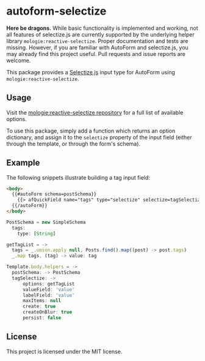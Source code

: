 autoform-selectize
==================

**Here be dragons.** While basic functionality is implemented and working,
not all features of selectize.js are currently supported by the underlying
helper library `mologie:reactive-selectize`. Proper documentation and tests
are missing. However, if you are familiar with AutoForm and selectize.js,
you may already find this project useful. Pull requests and issue reports
are welcome.

This package provides a
[Selectize.js](//github.com/brianreavis/selectize.js)
input type for AutoForm using `mologie:reactive-selectize`.

Usage
-----

Visit the
[mologie:reactive-selectize repository](//github.com/mologie/meteor-reactive-selectize#usage)
for a full list of available options.

To use this package, simply add a function which returns an option
dictionary, and assign it to the `selectize` property of the input
field (either through the template, or through the form's schema).


Example
-------

The following snippets illustrate building a tag input field:

```html
<body>
  {{#autoForm schema=postSchema}}
    {{> afQuickField name="tags" type="selectize" selectize=tagSelectize}}
  {{/autoForm}}
</body>
```

```js
PostSchema = new SimpleSchema
  tags:
    type: [String]

getTagList = ->
  tags = _.union.apply null, Posts.find().map((post) -> post.tags)
  _.map tags, (tag) -> value: tag

Template.body.helpers = ->
  postSchema: -> PostSchema
  tagSelectize: ->
      options: getTagList
      valueField: 'value'
      labelField: 'value'
      maxItems: null
      create: true
      createOnBlur: true
      persist: false
```

License
-------

This project is licensed under the MIT license.
